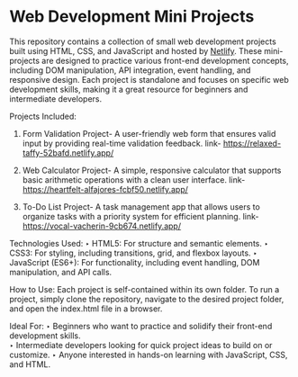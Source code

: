 # Web Development Mini Projects
This repository contains a collection of small web development projects built using HTML, CSS, and JavaScript and hosted by [Netlify](https://www.netlify.com/). These mini-projects are designed to practice various front-end development concepts, including DOM manipulation, API integration, event handling, and responsive design. Each project is standalone and focuses on specific web development skills, making it a great resource for beginners and intermediate developers.

Projects Included:

1. Form Validation Project- A user-friendly web form that ensures valid input by providing real-time validation feedback.
   link- https://relaxed-taffy-52bafd.netlify.app/

2. Web Calculator Project- A simple, responsive calculator that supports basic arithmetic operations with a clean user interface.
   link- https://heartfelt-alfajores-fcbf50.netlify.app/

3. To-Do List Project- A task management app that allows users to organize tasks with a priority system for efficient planning.
   link- https://vocal-vacherin-9cb674.netlify.app/

Technologies Used:
  ‣ HTML5: For structure and semantic elements.
  ‣ CSS3: For styling, including transitions, grid, and flexbox layouts.
  ‣ JavaScript (ES6+): For functionality, including event handling, DOM manipulation, and API calls.

How to Use:
Each project is self-contained within its own folder. To run a project, simply clone the repository, navigate to the desired project folder, and open the index.html file in a browser.

Ideal For:
  ‣ Beginners who want to practice and solidify their front-end development skills.      
  ‣ Intermediate developers looking for quick project ideas to build on or customize.
  ‣ Anyone interested in hands-on learning with JavaScript, CSS, and HTML.

